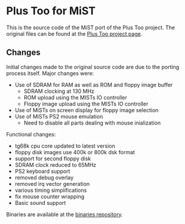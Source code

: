 Plus Too for MiST
=================

This is the source code of the MiST port of the Plus Too project. The
original files can be found at the [Plus Too project page](http://www.bigmessowires.com/2012/12/15/plus-too-files/).

Changes
-------

Initial changes made to the original source code are due to the porting process
itself. Major changes were:

- Use of SDRAM for RAM as well as ROM and floppy image buffer
  - SDRAM clocking at 130 MHz
  - ROM upload using the MISTs IO controller
  - Floppy image upload using the MISTs IO controller
- Use of MiSTs on screen display for floppy image selection
- Use of MiSTs PS2 mouse emulation
  - Need to disable all parts dealing with mouse inialization

Functional changes:

- tg68k cpu core updated to latest version
- floppy disk images use 400k or 800k dsk format
- support for second floppy disk
- SDRAM clock reduced to 65MHz
- PS2 keyboard support
- removed debug overlay
- removed irq vector generation
- various timing simplifications
- fix mouse counter wrapping
- Basic sound support

Binaries are available at the [binaries repository](https://github.com/mist-devel/mist-binaries/tree/master/cores/plus_too).
